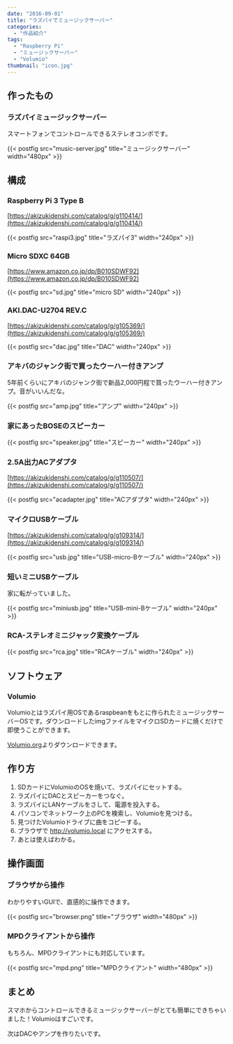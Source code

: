 ```yaml
---
date: "2016-09-01"
title: "ラズパイでミュージックサーバー"
categories:
  - "作品紹介"
tags:
  - "Raspberry Pi"
  - "ミュージックサーバー"
  - "Volumio"
thumbnail: "icon.jpg"
---
```


## 作ったもの

### ラズパイミュージックサーバー

スマートフォンでコントロールできるステレオコンポです。

{{< postfig src="music-server.jpg" title="ミュージックサーバー" width="480px" >}}

<!--more-->

## 構成

### Raspberry Pi 3 Type B

[https://akizukidenshi.com/catalog/g/g110414/](https://akizukidenshi.com/catalog/g/g110414/)

{{< postfig src="raspi3.jpg" title="ラズパイ3" width="240px" >}}

### Micro SDXC 64GB
[https://www.amazon.co.jp/dp/B010SDWF92](https://www.amazon.co.jp/dp/B010SDWF92)

{{< postfig src="sd.jpg" title="micro SD" width="240px" >}}

### AKI.DAC-U2704 REV.C

[https://akizukidenshi.com/catalog/g/g105369/](https://akizukidenshi.com/catalog/g/g105369/)

{{< postfig src="dac.jpg" title="DAC" width="240px" >}}

### アキバのジャンク街で買ったウーハー付きアンプ

5年前くらいにアキバのジャンク街で新品2,000円程で買ったウーハー付きアンプ。音がいいんだな。

{{< postfig src="amp.jpg" title="アンプ" width="240px" >}}

### 家にあったBOSEのスピーカー

{{< postfig src="speaker.jpg" title="スピーカー" width="240px" >}}

### 2.5A出力ACアダプタ

[https://akizukidenshi.com/catalog/g/g110507/](https://akizukidenshi.com/catalog/g/g110507/)

{{< postfig src="acadapter.jpg" title="ACアダプタ" width="240px" >}}

### マイクロUSBケーブル

[https://akizukidenshi.com/catalog/g/g109314/](https://akizukidenshi.com/catalog/g/g109314/)

{{< postfig src="usb.jpg" title="USB-micro-Bケーブル" width="240px" >}}

### 短いミニUSBケーブル

家に転がっていました。

{{< postfig src="miniusb.jpg" title="USB-mini-Bケーブル" width="240px" >}}

### RCA-ステレオミニジャック変換ケーブル

{{< postfig src="rca.jpg" title="RCAケーブル" width="240px" >}}

## ソフトウェア

### Volumio

Volumioとはラズパイ用OSであるraspbeanをもとに作られたミュージックサーバーOSです。ダウンロードしたimgファイルをマイクロSDカードに焼くだけで即使うことができます。

[Volumio.org](https://volumio.org/)よりダウンロードできます。

## 作り方

  1. SDカードにVolumioのOSを焼いて、ラズパイにセットする。
  1. ラズパイにDACとスピーカーをつなぐ。
  1. ラズパイにLANケーブルをさして、電源を投入する。
  1. パソコンでネットワーク上のPCを検索し、Volumioを見つける。
  1. 見つけたVolumioドライブに曲をコピーする。
  1. ブラウザで http://volumio.local にアクセスする。
  1. あとは使えばわかる。

## 操作画面

### ブラウザから操作

わかりやすいGUIで、直感的に操作できます。

{{< postfig src="browser.png" title="ブラウザ" width="480px" >}}

### MPDクライアントから操作

もちろん、MPDクライアントにも対応しています。

{{< postfig src="mpd.png" title="MPDクライアント" width="480px" >}}

## まとめ

スマホからコントロールできるミュージックサーバーがとても簡単にできちゃいました！Volumioはすごいです。

次はDACやアンプを作りたいです。

